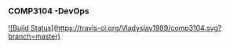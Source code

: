### COMP3104 -DevOps ####

[![Build Status](https://travis-ci.org/Vladyslav1989/comp3104.svg?
branch=master)](https://travis-ci.org/Vladyslav1989/comp3104)
